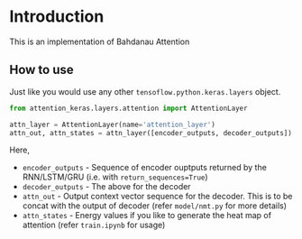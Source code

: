 # Introduction
This is an implementation of Bahdanau Attention

## How to use

Just like you would use any other `tensoflow.python.keras.layers` object.

```python
from attention_keras.layers.attention import AttentionLayer

attn_layer = AttentionLayer(name='attention_layer')
attn_out, attn_states = attn_layer([encoder_outputs, decoder_outputs])

```

Here,

- `encoder_outputs` - Sequence of encoder ouptputs returned by the RNN/LSTM/GRU (i.e. with `return_sequences=True`)
- `decoder_outputs` - The above for the decoder
- `attn_out` - Output context vector sequence for the decoder. This is to be concat with the output of decoder (refer `model/nmt.py` for more details)
- `attn_states` - Energy values if you like to generate the heat map of attention (refer `train.ipynb` for usage)
